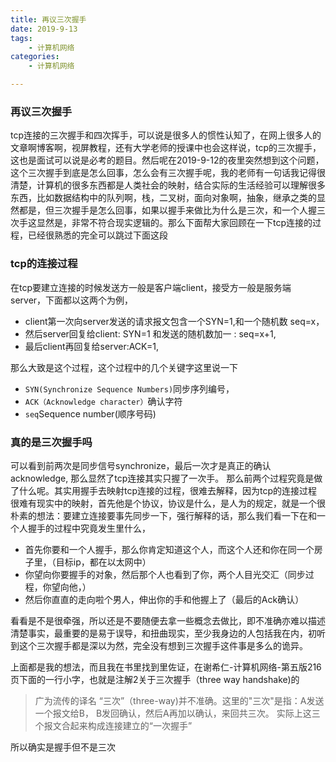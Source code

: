 ```yaml
---
title: 再议三次握手
date: 2019-9-13
tags:
	- 计算机网络
categories: 
	- 计算机网络

---
```


### 再议三次握手
tcp连接的三次握手和四次挥手，可以说是很多人的惯性认知了，在网上很多人的文章啊博客啊，视屏教程，还有大学老师的授课中也会这样说，tcp的三次握手，这也是面试可以说是必考的题目。然后呢在2019-9-12的夜里突然想到这个问题，这个三次握手到底是怎么回事，怎么会有三次握手呢，我的老师有一句话我记得很清楚，计算机的很多东西都是人类社会的映射，结合实际的生活经验可以理解很多东西，比如数据结构中的队列啊，栈，二叉树，面向对象啊，抽象，继承之类的显然都是，但三次握手是怎么回事，如果以握手来做比为什么是三次，和一个人握三次手这显然是，非常不符合现实逻辑的。那么下面帮大家回顾在一下tcp连接的过程，已经很熟悉的完全可以跳过下面这段


### tcp的连接过程

在tcp要建立连接的时候发送方一般是客户端client，接受方一般是服务端server，下面都以这两个为例，
- client第一次向server发送的请求报文包含一个SYN=1,和一个随机数 seq=x，
- 然后server回复给client: SYN=1 和发送的随机数加一 : seq=x+1,
- 最后client再回复给server:ACK=1, 

那么大致是这个过程，这个过程中的几个关键字这里说一下
- `SYN(Synchronize Sequence Numbers)`同步序列编号，
- `ACK（Acknowledge character）`确认字符 
- `seq`Sequence number(顺序号码) 


### 真的是三次握手吗
可以看到前两次是同步信号synchronize，最后一次才是真正的确认acknowledge, 那么显然了tcp连接其实只握了一次手。
那么前两个过程究竟是做了什么呢。其实用握手去映射tcp连接的过程，很难去解释，因为tcp的连接过程很难有现实中的映射，首先他是个协议，协议是什么，是人为的规定，就是一个很朴素的想法：要建立连接要事先同步一下，强行解释的话，那么我们看一下在和一个人握手的过程中究竟发生里什么，

- 首先你要和一个人握手，那么你肯定知道这个人，而这个人还和你在同一个房子里，（目标ip，都在以太网中）
- 你望向你要握手的对象，然后那个人也看到了你，两个人目光交汇（同步过程，你望向他，）
- 然后你直直的走向啦个男人，伸出你的手和他握上了（最后的Ack确认）

看看是不是很牵强，所以还是不要随便去拿一些概念去做比，即不准确亦难以描述清楚事实，最重要的是易于误导，和扭曲现实，至少我身边的人包括我在内，初听到这个三次握手都是深以为然，完全没有想到三次握手这件事是多么的诡异。

上面都是我的想法，而且我在书里找到里佐证，在谢希仁-计算机网络-第五版216页下面的一行小字，也就是注解2关于三次握手（three way handshake)的

> 广为流传的译名 “三次”（three-way)并不准确。这里的"三次"是指：A发送一个报文给B， B发回确认，然后A再加以确认，来回共三次。 实际上这三个报文合起来构成连接建立的“一次握手”

所以确实是握手但不是三次













